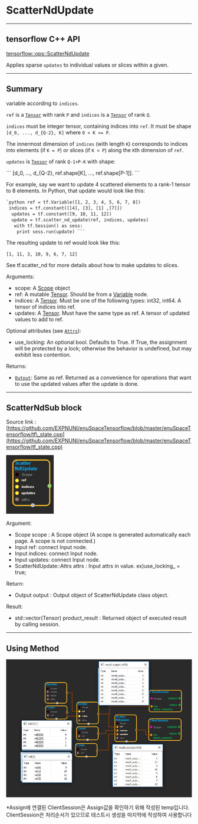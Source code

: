 # ScatterNdUpdate

---

## tensorflow C++ API

[tensorflow::ops::ScatterNdUpdate](https://www.tensorflow.org/api_docs/cc/class/tensorflow/ops/scatter-nd-update) 

Applies sparse `updates` to individual values or slices within a given.

---

## Summary

variable according to `indices`.

`ref` is a [`Tensor`](https://www.tensorflow.org/api_docs/cc/class/tensorflow/tensor.html#classtensorflow_1_1_tensor) with rank `P` and `indices` is a [`Tensor`](https://www.tensorflow.org/api_docs/cc/class/tensorflow/tensor.html#classtensorflow_1_1_tensor) of rank `Q`.

`indices` must be integer tensor, containing indices into `ref`. It must be shape `[d_0, ..., d_{Q-2}, K]` where `0 < K <= P`.

The innermost dimension of `indices` \(with length `K`\) corresponds to indices into elements \(if `K = P`\) or slices \(if `K < P`\) along the `K`th dimension of `ref`.

`updates` is [`Tensor`](https://www.tensorflow.org/api_docs/cc/class/tensorflow/tensor.html#classtensorflow_1_1_tensor) of rank `Q-1+P-K` with shape:

\`\`\` \[d\_0, ..., d\_{Q-2}, ref.shape\[K\], ..., ref.shape\[P-1\]\]. \`\`\`

For example, say we want to update 4 scattered elements to a rank-1 tensor to 8 elements. In Python, that update would look like this:

    `python ref = tf.Variable([1, 2, 3, 4, 5, 6, 7, 8])
     indices = tf.constant([[4], [3], [1] ,[7]])
      updates = tf.constant([9, 10, 11, 12]) 
      update = tf.scatter_nd_update(ref, indices, updates)
       with tf.Session() as sess:
        print sess.run(update) ```

The resulting update to ref would look like this:

```
[1, 11, 3, 10, 9, 6, 7, 12]
```

See tf.scatter\_nd for more details about how to make updates to slices.

Arguments:

* scope: A [Scope](https://www.tensorflow.org/api_docs/cc/class/tensorflow/scope.html#classtensorflow_1_1_scope) object
* ref: A mutable [Tensor](https://www.tensorflow.org/api_docs/cc/class/tensorflow/tensor.html#classtensorflow_1_1_tensor). Should be from a [Variable](https://www.tensorflow.org/api_docs/cc/class/tensorflow/ops/variable.html#classtensorflow_1_1ops_1_1_variable) node.
* indices: A [Tensor](https://www.tensorflow.org/api_docs/cc/class/tensorflow/tensor.html#classtensorflow_1_1_tensor). Must be one of the following types: int32, int64. A tensor of indices into ref.
* updates: A [Tensor](https://www.tensorflow.org/api_docs/cc/class/tensorflow/tensor.html#classtensorflow_1_1_tensor). Must have the same type as ref. A tensor of updated values to add to ref.

Optional attributes \(see [`Attrs`](https://www.tensorflow.org/api_docs/cc/struct/tensorflow/ops/scatter-nd-update/attrs.html#structtensorflow_1_1ops_1_1_scatter_nd_update_1_1_attrs)\):

* use\_locking: An optional bool. Defaults to True. If True, the assignment will be protected by a lock; otherwise the behavior is undefined, but may exhibit less contention.

Returns:

* [`Output`](https://www.tensorflow.org/api_docs/cc/class/tensorflow/output.html#classtensorflow_1_1_output): Same as ref. Returned as a convenience for operations that want to use the updated values after the update is done.

---

## ScatterNdSub block

Source link : [https://github.com/EXPNUNI/enuSpaceTensorflow/blob/master/enuSpaceTensorflow/tf\_state.cpp](https://github.com/EXPNUNI/enuSpaceTensorflow/blob/master/enuSpaceTensorflow/tf_state.cpp)

![](/assets/state_op/ScatterNdUpdate1.jpg)

Argument:

* Scope scope : A Scope object \(A scope is generated automatically each page. A scope is not connected.\)
* Input ref: connect  Input node.
* Input indices: connect Input node.
* Input updates: connect Input node.
* ScatterNdUpdate::Attrs attrs : Input attrs in value. ex\)use\_locking\_ = true;

Return:

* Output output : Output object of ScatterNdUpdate class object.

Result:

* std::vector\(Tensor\) product\_result : Returned object of executed result by calling session.

---

## Using Method

![](/assets/state_op/ScatterNdUpdate2.jpg)

\*Assign에 연결된 ClientSession은 Assign값을 확인하기 위해 작성된 temp입니다. ClientSession은 처리순서가 있으므로 테스트시 생성을 마지막에 작성하여 사용합니다

